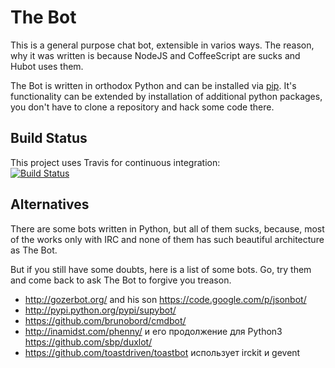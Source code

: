 The Bot
=======

This is a general purpose chat bot, extensible in varios ways.
The reason, why it was written is because NodeJS and CoffeeScript are sucks and
Hubot uses them.

The Bot is written in orthodox Python and can be installed via [pip][].
It's functionality can be extended by installation of additional python packages,
you don't have to clone a repository and hack some code there.

Build Status
------------

This project uses Travis for continuous integration:  
[![Build Status](https://secure.travis-ci.org/svetlyak40wt/thebot.png)](http://travis-ci.org/svetlyak40wt/thebot)

Alternatives
------------

There are some bots written in Python, but all of them sucks, because,
most of the works only with IRC and none of them has such beautiful
architecture as The Bot.

But if you still have some doubts, here is a list of some bots. Go, try
them and come back to ask The Bot to forgive you treason.

* http://gozerbot.org/ and his son https://code.google.com/p/jsonbot/
* http://pypi.python.org/pypi/supybot/
* https://github.com/brunobord/cmdbot/
* http://inamidst.com/phenny/ и его продолжение для Python3 https://github.com/sbp/duxlot/
* https://github.com/toastdriven/toastbot использует irckit и gevent

[pip]: http://pypi.python.org/pypi/pip
